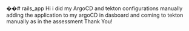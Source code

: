 ��#   r a i l s _ a p p 
 
 Hi
i did my ArgoCD and tekton configurations manually adding the application to my argoCD in dasboard and coming to tekton manually as in the assessment
Thank You!
